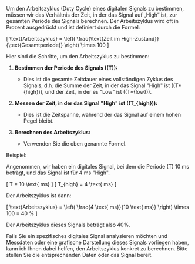 Um den Arbeitszyklus (Duty Cycle) eines digitalen Signals zu bestimmen, müssen wir das Verhältnis der Zeit, in der das Signal auf „High“ ist, zur gesamten Periode des Signals berechnen. Der Arbeitszyklus wird oft in Prozent ausgedrückt und ist definiert durch die Formel:

\[ \text{Arbeitszyklus} = \left( \frac{\text{Zeit im High-Zustand}}{\text{Gesamtperiode}} \right) \times 100 \]

Hier sind die Schritte, um den Arbeitszyklus zu bestimmen:

1. **Bestimmen der Periode des Signals (\(T\)):**

   - Dies ist die gesamte Zeitdauer eines vollständigen Zyklus des Signals, d.h. die Summe der Zeit, in der das Signal "High" ist (\(T*{high}\)), und der Zeit, in der es "Low" ist (\(T*{low}\)).

2. **Messen der Zeit, in der das Signal "High" ist (\(T\_{high}\)):**

   - Dies ist die Zeitspanne, während der das Signal auf einem hohen Pegel bleibt.

3. **Berechnen des Arbeitszyklus:**
   - Verwenden Sie die oben genannte Formel.

Beispiel:

Angenommen, wir haben ein digitales Signal, bei dem die Periode \(T\) 10 ms beträgt, und das Signal ist für 4 ms "High".

\[ T = 10 \text{ ms} \]
\[ T\_{high} = 4 \text{ ms} \]

Der Arbeitszyklus ist dann:

\[ \text{Arbeitszyklus} = \left( \frac{4 \text{ ms}}{10 \text{ ms}} \right) \times 100 = 40 \% \]

Der Arbeitszyklus dieses Signals beträgt also 40%.

Falls Sie ein spezifisches digitales Signal analysieren möchten und Messdaten oder eine grafische Darstellung dieses Signals vorliegen haben, kann ich Ihnen dabei helfen, den Arbeitszyklus konkret zu berechnen. Bitte stellen Sie die entsprechenden Daten oder das Signal bereit.
